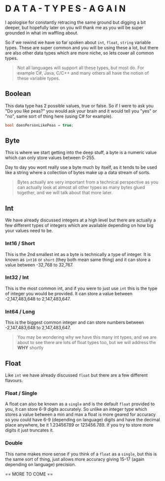 # D A T A -  T Y P E S - A G A I N

I apologise for constantly retracing the same ground but digging a bit deeper, but hopefully later on you will thank me as you will be super grounded in what im waffling about.

So if we rewind we have so far spoken about `int`, `float`, `string` variable types. These are super common and you will be using these a lot, but there are also other data types which are more niche, so lets cover all common types.

> Not all languages will support all these types, but most do. For example C#, Java, C/C++ and many others all have the notion of these variable types.

## Boolean

This data type has 2 possible values, true or false. So if I were to ask you "Do you like peas?" you would ask your brain and it would tell you "yes" or "no", same sort of thing here (using C# for example).

```c#
bool doesPersonLikePeas = true;
```

## Byte

This is where we start getting into the deep stuff, a byte is a numeric value which can only store values between 0-255.

Day to day you wont really use a byte much by itself, as it tends to be used like a string where a collection of bytes make up a data stream of sorts.

> Bytes actually are very important from a technical perspective as you can actually look at almost all other types as many bytes glued together, and we will talk about that more later.

## Int

We have already discussed integers at a high level but there are actually a few different types of integers which are available depending on how big your values need to be.

### Int16 / Short

This is the 2nd smallest int as a byte is technically a type of integer. It is known as `int16` or `short` (they both mean same thing) and it can store a value between -32,768 to 32,767.

### Int32 / Int

This is the most common int, and if you were to just use `int` this is the type of integer you would be provided. It can store a value between -2,147,483,648 to 2,147,483,647.

### Int64 / Long

This is the biggest common integer and can store numbers between -2,147,483,648 to 2,147,483,647.

> You may be wondering why we have this many int types, and we are about to see there are lots of float types too, but we will address the **WHY** shortly

## Float

Like `int` we have already discussed `float` but there are a few different flavours.

### Float / Single

A float can also be known as a `single` and is the default `float` provided to you, it can store 6-9 digits accurately. So unlike an integer type which stores a value between a min and max a float is more geared for accuracy so you could have 6-9 (depending on language) digits and have the decimal place anywhere, be it 1.23456789 or 123456.789. If you try to store more digits it just truncates it.

### Double

This name makes more sense if you think of a `float` as a `single`, but this is the same sort of thing, just allows more accuracy giving 15-17 (again depending on language) precision.


== MORE TO COME ==












